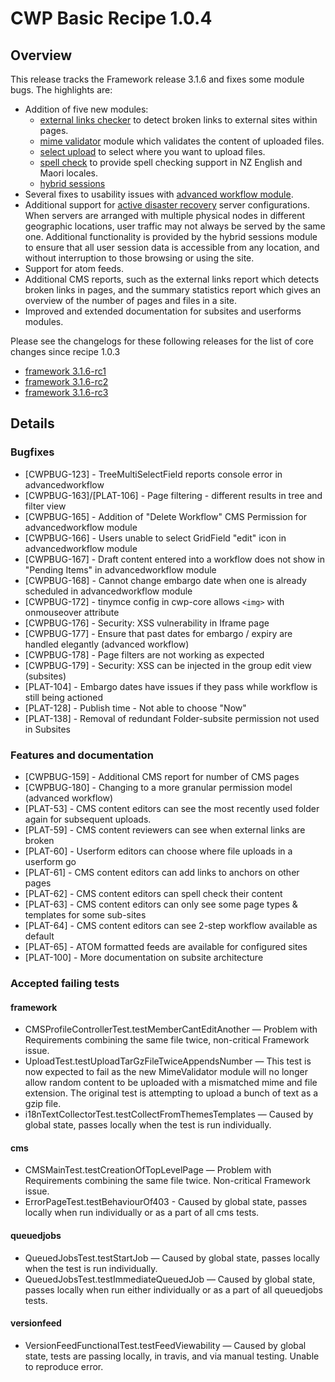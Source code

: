 # CWP Basic Recipe 1.0.4

## Overview

This release tracks the Framework release 3.1.6 and fixes some module bugs. The highlights are:

* Addition of five new modules:
  * [external links checker](https://github.com/silverstripe-labs/silverstripe-externallinks)
    to detect broken links to external sites within pages.
  * [mime validator](https://github.com/silverstripe-labs/silverstripe-mimevalidator)
    module which validates the content of uploaded files.
  * [select upload](https://github.com/silverstripe-labs/silverstripe-selectupload)
    to select where you want to upload files.
  * [spell check](https://github.com/silverstripe-labs/silverstripe-spellcheck)
    to provide spell checking support in NZ English and Maori locales.
  * [hybrid sessions](https://github.com/silverstripe-labs/silverstripe-hybridsessions)
* Several fixes to usability issues with
   [advanced workflow module](https://github.com/silverstripe-australia/advancedworkflow).
* Additional support for [active disaster recovery](https://www.cwp.govt.nz/about/selecting-the-attributes-of-the-common-web-platform-instance-for-your-websites/#disaster-recovery-options)
   server configurations. When servers are arranged with multiple physical nodes in different geographic locations,
   user traffic may not always be served by the same one. Additional functionality is provided by the hybrid
   sessions module to ensure that all user session data is accessible from any location, and without
   interruption to those browsing or using the site.
* Support for atom feeds.
* Additional CMS reports, such as the external links report which detects broken links in pages, and the
  summary statistics report which gives an overview of the number of pages and files in a site.
* Improved and extended documentation for subsites and userforms modules.

Please see the changelogs for these following releases for the list of core changes since recipe 1.0.3

 * [framework 3.1.6-rc1](http://doc.silverstripe.org/framework/en/3.1/changelogs/rc/3.1.6-rc1)
 * [framework 3.1.6-rc2](http://doc.silverstripe.org/framework/en/3.1/changelogs/rc/3.1.6-rc2)
 * [framework 3.1.6-rc3](http://doc.silverstripe.org/framework/en/3.1/changelogs/rc/3.1.6-rc3)

## Details

### Bugfixes

 * [CWPBUG-123] - TreeMultiSelectField reports console error in advancedworkflow
 * [CWPBUG-163]/[PLAT-106] - Page filtering - different results in tree and filter view
 * [CWPBUG-165] - Addition of "Delete Workflow" CMS Permission for advancedworkflow module
 * [CWPBUG-166] - Users unable to select GridField "edit" icon in advancedworkflow module
 * [CWPBUG-167] - Draft content entered into a workflow does not show in "Pending Items" in advancedworkflow module
 * [CWPBUG-168] - Cannot change embargo date when one is already scheduled in advancedworkflow module
 * [CWPBUG-172] - tinymce config in cwp-core allows `<img>` with onmouseover attribute
 * [CWPBUG-176] - Security: XSS vulnerability in Iframe page
 * [CWPBUG-177] - Ensure that past dates for embargo / expiry are handled elegantly (advanced workflow)
 * [CWPBUG-178] - Page filters are not working as expected
 * [CWPBUG-179] - Security: XSS can be injected in the group edit view (subsites)
 * [PLAT-104] - Embargo dates have issues if they pass while workflow is still being actioned
 * [PLAT-128] - Publish time - Not able to choose "Now"
 * [PLAT-138] - Removal of redundant Folder-subsite permission not used in Subsites

### Features and documentation

 * [CWPBUG-159] - Additional CMS report for number of CMS pages
 * [CWPBUG-180] - Changing to a more granular permission model (advanced workflow)
 * [PLAT-53] - CMS content editors can see the most recently used folder again for subsequent uploads.
 * [PLAT-59] - CMS content reviewers can see when external links are broken
 * [PLAT-60] - Userform editors can choose where file uploads in a userform go
 * [PLAT-61] - CMS content editors can add links to anchors on other pages
 * [PLAT-62] - CMS content editors can spell check their content
 * [PLAT-63] - CMS content editors can only see some page types & templates for some sub-sites
 * [PLAT-64] - CMS content editors can see 2-step workflow available as default
 * [PLAT-65] - ATOM formatted feeds are available for configured sites
 * [PLAT-100] - More documentation on subsite architecture

### Accepted failing tests

#### framework

* CMSProfileControllerTest.testMemberCantEditAnother — Problem with Requirements combining the same file twice,
  non-critical Framework issue.
* UploadTest.testUploadTarGzFileTwiceAppendsNumber — This test is now expected to fail as the new MimeValidator
  module will no longer allow random content to be uploaded with a mismatched mime and file extension.
  The original test is attempting to upload a bunch of text as a gzip file.
* i18nTextCollectorTest.testCollectFromThemesTemplates — Caused by global state, passes locally when the test is
  run individually.

#### cms

* CMSMainTest.testCreationOfTopLevelPage — Problem with Requirements combining the same file twice. Non-critical
  Framework issue.
* ErrorPageTest.testBehaviourOf403 - Caused by global state, passes locally when run individually or as a part of
  all cms tests.

#### queuedjobs

* QueuedJobsTest.testStartJob — Caused by global state, passes locally when the test is run individually.
* QueuedJobsTest.testImmediateQueuedJob — Caused by global state, passes locally when run either individually or as
  a part of all queuedjobs tests.

#### versionfeed

* VersionFeedFunctionalTest.testFeedViewability — Caused by global state, tests are passing locally, in travis,
  and via manual testing. Unable to reproduce error.

